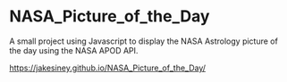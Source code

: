 # NASA_Picture_of_the_Day

A small project using Javascript to display the NASA Astrology picture of the day using the NASA APOD API.

https://jakesiney.github.io/NASA_Picture_of_the_Day/
